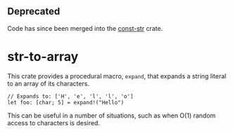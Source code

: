 ## Deprecated
Code has since been merged into the [const-str](https://github.com/Nugine/const-str) crate.

# str-to-array

This crate provides a procedural macro, `expand`, that expands a string literal to an array of its characters.

```
// Expands to: ['H', 'e', 'l', 'l', 'o']
let foo: [char; 5] = expand!("Hello")
```

This can be useful in a number of situations, such as when O(1) random
access to characters is desired.
